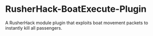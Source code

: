 # RusherHack-BoatExecute-Plugin
A RusherHack module plugin that exploits boat movement packets to instantly kill all passengers.
